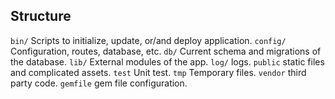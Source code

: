## Structure

```bin/```  Scripts to initialize, update, or/and deploy application.
```config/```  Configuration, routes, database, etc.
```db/```  Current schema and migrations of the database.
```lib/```  External modules of the app.
```log/``` logs.
```public``` static files and complicated assets.
```test``` Unit test.
```tmp``` Temporary files.
```vendor``` third party code.
```gemfile``` gem file configuration.


